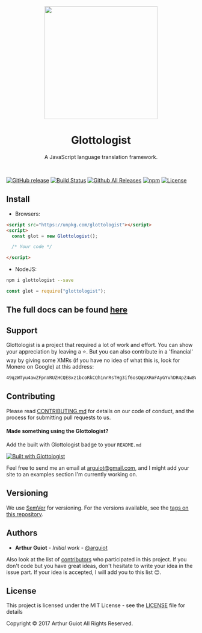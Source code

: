 <div align="center">

<img src="https://glottologist.js.org/img/Logo.svg" width="300">

# Glottologist
A JavaScript language translation framework.
</div>
<br>

[![GitHub release](https://img.shields.io/github/release/arguiot/Glottologist.svg)](https://github.com/arguiot/Glottologist/releases)
[![Build Status](https://travis-ci.org/arguiot/Glottologist.svg?branch=master)](https://travis-ci.org/arguiot/Glottologist)
[![Github All Releases](https://img.shields.io/github/downloads/arguiot/Glottologist/total.svg)](https://github.com/arguiot/Glottologist/)
[![npm](https://img.shields.io/npm/dt/glottologist.svg)](https://www.npmjs.com/package/glottologist)
[![License](https://img.shields.io/github/license/arguiot/Glottologist.svg)](LICENSE)
</div>

## Install


- Browsers:

```html
<script src="https://unpkg.com/glottologist"></script>
<script>
  const glot = new Glottologist();

  /* Your code */

</script>
```
- NodeJS:

```bash
npm i glottologist --save
```
```js
const glot = require("glottologist");
```

## The full docs can be found [here](https://github.com/arguiot/Glottologist/wiki)

## Support
Glottologist is a project that required a lot of work and effort. You can show your appreciation by leaving a ⭐️. But you can also contribute in a 'financial' way by giving some XMRs (if you have no idea of what this is, look for Monero on Google) at this address:
```bash
49qzWTyu4awZFpnVRUZHCQE8xz1bcoRkCQh1nrRsTHg3if6osQqVXRoFAyGYvhDR4pZ4w8WTKQDykYy5Z2Sj6i9TAj2fiBr
```

## Contributing

Please read [CONTRIBUTING.md](./CONTRIBUTING.md) for details on our code of conduct, and the process for submitting pull requests to us.

#### Made something using the Glottologist?

Add the built with Glottologist badge to your `README.md`

[![Built with Glottologist](https://img.shields.io/badge/Built%20with-Glottologist-blue.svg)](https://img.shields.io/badge/Built%20with-Glottologist-blue.svg)


Feel free to send me an email at [arguiot@gmail.com](mailto:arguiot@gmail.com), and I might add your site to an examples section I'm currently working on.

## Versioning

We use [SemVer](http://semver.org/) for versioning. For the versions available, see the [tags on this repository](https://github.com/arguiot/Glottologist/tags).

## Authors

- **Arthur Guiot** - *Initial work* - [@arguiot](https://github.com/arguiot)

Also look at the list of [contributors](https://github.com/arguiot/Glottologist/contributors) who participated in this project. If you don't code but you have great ideas, don't hesitate to write your idea in the issue part. If your idea is accepted, I will add you to this list 😊.

## License

This project is licensed under the MIT License - see the [LICENSE](LICENSE) file for details

Copyright &copy; 2017 Arthur Guiot All Rights Reserved.
